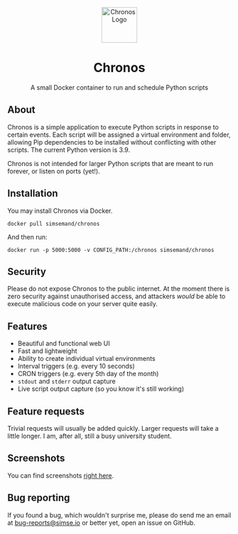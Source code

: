 <p align="center">
  <img alt="Chronos Logo" src="https://github.com/simse/chronos/raw/master/logo.png" width="80" />
</p>
<h1 align="center">
  Chronos
</h1>
<p align="center">
A small Docker container to run and schedule Python scripts
</p>

## About
Chronos is a simple application to execute Python scripts in response to certain events. Each script will be assigned a virtual environment and folder, allowing Pip dependencies to be installed without conflicting with other scripts. The current Python version is 3.9.

Chronos is not intended for larger Python scripts that are meant to run forever, or listen on ports (yet!).

## Installation
You may install Chronos via Docker.
```
docker pull simsemand/chronos
```
And then run:
```
docker run -p 5000:5000 -v CONFIG_PATH:/chronos simsemand/chronos
```

## Security
Please do not expose Chronos to the public internet. At the moment there is zero security against unauthorised access, and attackers *would* be able to execute malicious code on your server quite easily.

## Features
- Beautiful and functional web UI
- Fast and lightweight
- Ability to create individual virtual environments
- Interval triggers (e.g. every 10 seconds)
- CRON triggers (e.g. every 5th day of the month)
- `stdout` and `stderr` output capture
- Live script output capture (so you know it's still working)

## Feature requests
Trivial requests will usually be added quickly. Larger requests will take a little longer. I am, after all, still a busy university student.

## Screenshots
You can find screenshots [right here](https://imgur.com/a/PQdH5ro).

## Bug reporting
If you found a bug, which wouldn't surprise me, please do send me an email at bug-reports@simse.io or better yet, open an issue on GitHub.
